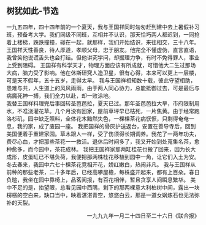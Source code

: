 ## 树犹如此-节选
一九五四年，四十四年前的一个夏天，我与王国祥同时匆匆赶到建中去上暑假补习班，预备考大学。我们同级不同班，互相并不认识，那天恰巧两人都迟到，一同抢着上楼梯，跌跌撞撞，碰在一起，就那样，我们开始结识，来往相交，三十八年。
王国祥天性善良，待人厚道，孝顺父母，忠于朋友。他完全不懂虚伪，直言直语，我曾笑他说谎舌头也会打结。但他讲究学问，却据理力争，有时不免得罪人，事业上受到阻碍。
王国祥有科学天才，物理方面应该有所成就，可惜他大二生过那场大病，脑力受了影响。他在休斯研究人造卫星，很有心得，本来可以更上一层楼，可是天不假年，五十五岁，走得太早。
我与王国祥相知数十载，彼此守望相助，患难与共，人生道上的风风雨雨，由于两人同心协力，总能抵御过去，可是最后与病魔死神一搏，我们全力以赴，却一败涂地。  
我替王国祥料理完后事回转圣芭芭拉，夏天已过。那年圣芭芭拉大旱，市府限制用水，不准浇灌花草。几个月没有回家，屋前草坪早已枯死，一片焦黄。由于经常跑洛杉矶，园中缺乏照料，全体花木黯然失色，一棵棵茶花病恹恹，只剩得奄奄一息，我的家，成了废园一座。
我把国祥的骨灰护送返台，安置在善导寺后，回到美国便着手重建家园。草木跟人一样，受了伤须得长期调养。我花了一两年功夫，费尽心血，才把那些茶花一一救活。退休后时间多了，我又开始到处蒐集名茶，愈种愈多，而今园中，茶花成林。
我把王国祥家那两缸桂花也搬了回来，因为长大成形，皮蛋缸已不堪负荷，我便把那两株桂花移植到园中一角，让它们入土为安。冬去春来，我园中六七十棵茶花竞相开花，娇红嫩白，热闹非凡。
我与王国祥从前种的那些老茶，二十多年后，已经高攀屋檐，每株盛开起来，都有上百朵。春日负暄，我坐在园中靠椅上，品茗阅报，有百花相伴，暂且贪享人间瞬息繁华。
美中不足的是，抬望眼，总看见园中西隅，剩下的那两棵意大利柏树中间，露出一块楞楞的空白来，缺口当中，映着湛湛青空，悠悠白云，那是一道女娲炼石也无法弥补的天裂。  
<p style="text-align: right;">一九九九年一月二十四日至二十六日《联合报》</p>
